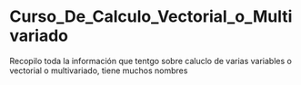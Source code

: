 # Curso_De_Calculo_Vectorial_o_Multivariado
Recopilo toda la información que tentgo sobre caluclo de varias variables o vectorial o multivariado, tiene muchos nombres
